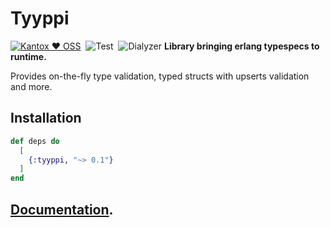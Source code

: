 # Tyyppi

[![Kantox ❤ OSS](https://img.shields.io/badge/❤-kantox_css-informational.svg)](https://shields.io/)  ![Test](https://github.com/am-kantox/tyyppi/workflows/Test/badge.svg)  ![Dialyzer](https://github.com/am-kantox/tyyppi/workflows/Dialyzer/badge.svg) **Library bringing erlang typespecs to runtime.**

Provides on-the-fly type validation, typed structs with upserts validation and more.

## Installation

```elixir
def deps do
  [
    {:tyyppi, "~> 0.1"}
  ]
end
```

## [Documentation](https://hexdocs.pm/tyyppi).
